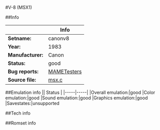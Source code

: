 #V-8 (MSX1)

##Info

||Info|
|-----|-----|
|**Setname:**|canonv8
|**Year:**|1983
|**Manufacturer:**|Canon
|**Status:**|good
|**Bug reports:**|[MAMETesters](http://mametesters.org/view_all_set.php?type=1&temporary=y&search=msx.c)
|**Source file:**|[msx.c](https://github.com/mamedev/mame/blob/master/src/mess/drivers/msx.c)

##Emulation info
|| Status |
|-----|-----|
|Overall emulation:|good
|Color emulation:|good
|Sound emulation:|good
|Graphics emulation:|good
|Savestates:|unsupported

##Tech info

##Romset info

<!--- START OF EDITED COMMENT DO NOT TOUCH TEXT ABOVE-->
